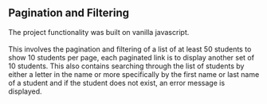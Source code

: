 ## Pagination and Filtering

The project functionality was built on vanilla javascript. <br><br>
This involves the pagination and filtering of a list of at least 50 students to show 10 students per page,
each paginated link is to display another set of 10 students. This also contains searching through the list of students
by either a letter in the name or more specifically by the first name or last name of a student and if the student 
does not exist, an error message is displayed.
